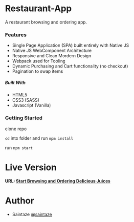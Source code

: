 # Restaurant-App
A restaurant browsing and ordering app.

### Features
+ Single Page Application (SPA) built entirely with Native JS
+ Native JS WebComponent Architecture
+ Responsive and Clean Mordern Design
+ Webpack used for Tooling
+ Dynamic Purchasing and Cart functionality (no checkout)
+ Pagination to swap items


##### Built With
+ HTML5
+ CSS3 (SASS)
+ Javascript (Vanilla)

### Getting Started
clone repo

`cd` into folder and run `npm install`

run `npm start`

# Live Version
#### URL: [Start Browsing and Ordering Delicious Juices](https://dist.ayezahmed.now.sh  )

# Author
+ Saintaze [@saintaze](https://github.com/saintaze/)



